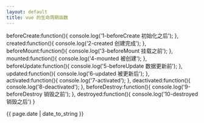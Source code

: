 ```yaml
---
layout: default
title: vue 的生命周期函数
---
```

<p>
	  beforeCreate:function(){
            console.log('1-beforeCreate 初始化之后');
        },
        created:function(){
            console.log('2-created 创建完成');
        },
        beforeMount:function(){
            console.log('3-beforeMount 挂载之前');
        },
        mounted:function(){
            console.log('4-mounted 被创建');
        },
        beforeUpdate:function(){
            console.log('5-beforeUpdate 数据更新前');
        },
        updated:function(){
            console.log('6-updated 被更新后');
        },
        activated:function(){
            console.log('7-activated');
        },
        deactivated:function(){
            console.log('8-deactivated');
        },
        beforeDestroy:function(){
            console.log('9-beforeDestroy 销毁之前');
        },
        destroyed:function(){
            console.log('10-destroyed 销毁之后')
        }
</p>
<p>{{ page.date | date_to_string }}</p>